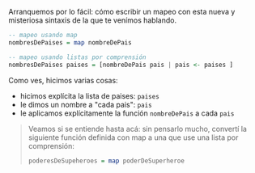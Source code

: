 Arranquemos por lo fácil: cómo escribir un mapeo con esta nueva y misteriosa sintaxis de la que te venímos hablando. 


```haskell
-- mapeo usando map
nombresDePaises = map nombreDePais

-- mapeo usando listas por comprensión
nombresDePaises paises = [nombreDePais pais | pais <- paises ]
```

Como ves, hicimos varias cosas:
  
  * hicimos explícita la lista de paises: `paises`
  * le dimos un nombre a "cada pais": `pais`
  * le aplicamos explícitamente la función `nombreDePais` a cada `pais`

> Veamos si se entiende hasta acá: sin pensarlo mucho, convertí la siguiente función definida con map a una que use una lista por comprensión:
>
> ```haskell
> poderesDeSupeheroes = map poderDeSuperheroe
> ```
